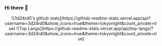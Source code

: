 ### Hi there 👋

<!--
**3d24rd0/3d24rd0** is a ✨ _special_ ✨ repository because its `README.md` (this file) appears on your GitHub profile.

Here are some ideas to get you started:

- 🔭 I’m currently working on ...
- 🌱 I’m currently learning ...
- 👯 I’m looking to collaborate on ...
- 🤔 I’m looking for help with ...
- 💬 Ask me about ...
- 📫 How to reach me: ...
- 😄 Pronouns: ...
- ⚡ Fun fact: ...
-->
<div align="center">
![3d24rd0's github stats](https://github-readme-stats.vercel.app/api?username=3d24rd0&show_icons=true&theme=tokyonight&count_private=true) 
![Top Langs](https://github-readme-stats.vercel.app/api/top-langs/?username=3d24rd0&show_icons=true&theme=tokyonight&count_private=true)
</div>

